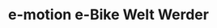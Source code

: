 ---
title: "e-motion e-Bike Welt Werder"
url: /werder-havel/e-motion-e-bike-welt-werder/
shop: Fahrrad
---